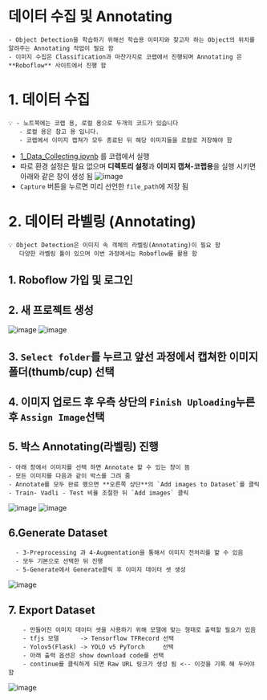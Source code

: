 # 데이터 수집 및 Annotating 
```
- Object Detection을 학습하기 위해선 학습용 이미지와 찾고자 하는 Object의 위치를 알려주는 Annotating 작업이 필요 함 
- 이미지 수집은 Classification과 마찬가지로 코랩에서 진행되며 Annotating 은 **Roboflow** 사이트에서 진행 함 
```
# 1. 데이터 수집 
```
💡 - 노트북에는 코랩 용, 로컬 용으로 두개의 코드가 있습니다 
   - 로컬 용은 참고 용 입니다.
   - 코랩에서 이미지 캡쳐가 모두 종료된 뒤 해당 이미지들을 로컬로 저장해야 함 
```
- [1_Data_Collecting.ipynb](https://github.com/crimama/clf_obj/blob/main/2_object_detection/Data_Preparing/1_Data_Collecting.ipynb) 를 코랩에서 실행 
- 따로 환경 설정은 필요 없으며 **디렉토리 설정**과 **이미지 캡쳐-코랩용**을 실행 시키면 아래와 같은 창이 생성 됨 
![image](https://user-images.githubusercontent.com/92499881/177734669-16c8ad45-6305-4206-a49f-56b1d996c15a.png)
- `Capture` 버튼을 누르면 미리 선언한 `file_path`에 저장 됨 

# 2. 데이터 라벨링 (Annotating) 
```
💡 Object Detection은 이미지 속 객체의 라벨링(Annotating)이 필요 함 
   다양한 라벨링 툴이 있으며 이번 과정에서는 Roboflow를 활용 함
```
## 1. **Roboflow** 가입 및 로그인 
## 2. 새 프로젝트 생성 
![image](https://user-images.githubusercontent.com/92499881/177735898-93746709-0d3f-4431-8a9e-7ffc041525fa.png)
![image](https://user-images.githubusercontent.com/92499881/177735964-04d0561a-bd7e-4eb5-a559-edf540283716.png)
## 3. `Select folder`를 누르고 앞선 과정에서 캡쳐한 이미지 폴더(thumb/cup) 선택 
## 4. 이미지 업로드 후 우측 상단의 `Finish Uploading`누른 후 `Assign Image`선택 
## 5. 박스 Annotating(라벨링) 진행 
    - 아래 창에서 이미지를 선택 하면 Annotate 할 수 있는 창이 뜸 
    - 모든 이미지를 다음과 같이 박스를 그려 줌 
    - Annotate를 모두 완료 했으면 **오른쪽 상단**의 `Add images to Dataset`를 클릭 
    - Train- Vadli - Test 비율 조절한 뒤 `Add images` 클릭 
![image](https://user-images.githubusercontent.com/92499881/177736874-31cc6a53-135c-4d0c-a49e-1a912d6d4fbb.png)
![image](https://user-images.githubusercontent.com/92499881/177737128-2bd1e78b-3eb5-4f05-9fcc-b49e38e1d525.png)

## 6.Generate Dataset 
```
  - 3-Preprocessing 과 4-Augmentation을 통해서 이미지 전처리를 할 수 있음 
  - 모두 기본으로 선택한 뒤 진행 
  - 5-Generate에서 Generate클릭 후 이미지 데이터 셋 생성 
 ```
![image](https://user-images.githubusercontent.com/92499881/177737649-d0f9c2de-1c91-4650-b2e3-47ad169d7adf.png)

## 7. Export Dataset
```
    - 만들어진 이미지 데이터 셋을 사용하기 위해 모델에 맞는 형태로 출력할 필요가 있음 
    - tfjs 모델      -> Tensorflow TFRecord 선택 
    - Yolov5(Flask) -> YOLO v5 PyTorch     선택 
    - 아래 출력 옵션은 show download code를 선택 
    - continue를 클릭하게 되면 Raw URL 링크가 생성 됨 <-- 이것을 기록 해 두어야 함 
```
![image](https://user-images.githubusercontent.com/92499881/177739288-92f2ec58-203b-44be-8dab-e9af9d5935e7.png)
